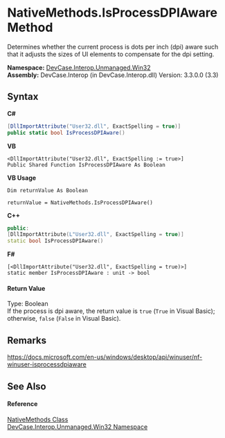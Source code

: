 # NativeMethods.IsProcessDPIAware Method 
 

Determines whether the current process is dots per inch (dpi) aware such that it adjusts the sizes of UI elements to compensate for the dpi setting.

**Namespace:**&nbsp;<a href="N_DevCase_Interop_Unmanaged_Win32">DevCase.Interop.Unmanaged.Win32</a><br />**Assembly:**&nbsp;DevCase.Interop (in DevCase.Interop.dll) Version: 3.3.0.0 (3.3)

## Syntax

**C#**<br />
``` C#
[DllImportAttribute("User32.dll", ExactSpelling = true)]
public static bool IsProcessDPIAware()
```

**VB**<br />
``` VB
<DllImportAttribute("User32.dll", ExactSpelling := true>]
Public Shared Function IsProcessDPIAware As Boolean
```

**VB Usage**<br />
``` VB Usage
Dim returnValue As Boolean

returnValue = NativeMethods.IsProcessDPIAware()
```

**C++**<br />
``` C++
public:
[DllImportAttribute(L"User32.dll", ExactSpelling = true)]
static bool IsProcessDPIAware()
```

**F#**<br />
``` F#
[<DllImportAttribute("User32.dll", ExactSpelling = true)>]
static member IsProcessDPIAware : unit -> bool 

```


#### Return Value
Type: Boolean<br />If the process is dpi aware, the return value is `true` (`True` in Visual Basic); otherwise, `false` (`False` in Visual Basic).

## Remarks
<a href="https://docs.microsoft.com/en-us/windows/desktop/api/winuser/nf-winuser-isprocessdpiaware" target="_blank">https://docs.microsoft.com/en-us/windows/desktop/api/winuser/nf-winuser-isprocessdpiaware</a>

## See Also


#### Reference
<a href="T_DevCase_Interop_Unmanaged_Win32_NativeMethods">NativeMethods Class</a><br /><a href="N_DevCase_Interop_Unmanaged_Win32">DevCase.Interop.Unmanaged.Win32 Namespace</a><br />
